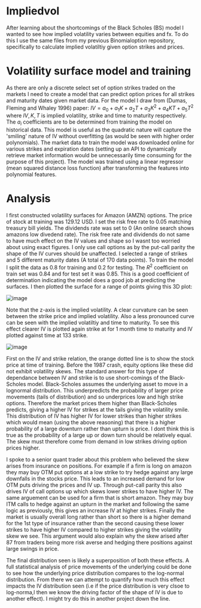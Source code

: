# Impliedvol
After learning about the shortcomings of the Black Scholes (BS) model I wanted to see how implied volatility varies between equities and fx. To do this I use the same files from my previous Binomialoption repository, specifically to calculate implied volatiltiy given option strikes and prices.
# Volatility surface model and training
As there are only a discrete select set of option strikes traded on the markets I need to create a model that can predict option prices for all strikes and maturity dates given market data. For the model I draw from (Dumas, Fleming and Whaley 1996) paper: $IV=a_0+a_1K+a_2T+a_3K^2+a_4KT+a_5T^2$ where $IV,K,T$ is implied volatility, strike and time to maturity respectively. The $a_i$ coefficients are to be determined from training the model on historical data. This model is useful as the quadratic nature will capture the 'smiling' nature of IV without overfitting (as would be seen with higher order polynomials). The market data to train the model was downloaded online for various strikes and expiration dates (setting up an API to dynamically retrieve market information would be unnecessarily time consuming for the purpose of this project). The model was trained using a linear regressor (mean squared distance loss function) after transforming the features into polynomial features. 
# Analysis
I first constructed volatility surfaces for Amazon (AMZN) options. The price of stock at training was 129.12 USD. I set the risk free rate to 0.05 matching treasury bill yields. The dividends rate was set to 0 (An online search shows amazons low divedend rate). The risk free rate and dividends do not same to have much effect on the IV values and shape so I wasnt too worried about using exact figures. I only use call options as by the put-call parity the shape of the IV curves should be unaffected. I selected a range of strikes and 5 different maturity dates (A total of 170 data points). To train the model I split the data as 0.8 for training and 0.2 for testing. The $R^2$ coefficient on train set was 0.84 and for test set it was $0.85$. This is a good coefficient of determination indicating the model does a good job at predicting the surfaces. I then plotted the surface for a range of points giving this 3D plot:

![image](https://github.com/adi587/Volatilitysurfaces/assets/63116085/f50a8a06-c947-47de-bfcc-ee51b1fff6df)

Note that the z-axis is the implied volatility. A clear curvature can be seen between the strike price and implied volatility. Also a less pronounced curve can be seen with the implied volatiltiy and time to maturity. To see this effect clearer IV is plotted again strike at for 1 month time to maturity and IV plotted against time at 133 strike.

![image](https://github.com/adi587/Volatilitysurfaces/assets/63116085/1816e2d5-a987-418e-8acb-bb65cf54cce3)

First on the IV and strike relation, the orange dotted line is to show the stock price at time of training. Before the 1987 crash, equity options like these did not exhibit volatility skews. The standard answer for this type of dependance between IV and strike is to use short-comings of the Black-Scholes model. Black-Scholes assumes the underlying asset to move in a lognormal distribution. This underpredicts the probability of larger price movements (tails of distribution) and so underprices low and high strike options. Therefore the market prices them higher than Black-Scholes predicts, giving a higher IV for strikes at the tails giving the volatility smile. This distribution of IV has higher IV for lower strikes than higher strikes which would mean (using the above reasoning) that there is a higher probability of a large downturn rather than upturn is price. I dont think this is true as the probability of a large up or down turn should be relatively equal. The skew must therefore come from demand in low strikes driving option prices higher. 

I spoke to a senior quant trader about this problem who believed the skew arises from insurance on positions. For example if a firm is long on amazon they may buy OTM put options at a low strike to try hedge against any large downfalls in the stocks price. This leads to an increased demand for low OTM puts driving the prices and IV up. Through put-call parity this also drives IV of call options up which skews lower strikes to have higher IV. The same arguement can be used for a firm that is short amazon. They may buy ITM calls to hedge against an upturn in the market and following the same logic as previously, this gives an increase IV at higher strikes. Finally the market is usually overall long rather than short so there is a higher demand for the 1st type of insurance rather than the second causing these lower strikes to have higher IV compared to higher strikes giving the volatility skew we see. This argument would also explain why the skew arised after 87 from traders being more risk averse and hedging there positions against large swings in price. 

The final distribution seen is likely a superposition of both these effects. A full statistical analysis of price movements of the underlying could be done to see how the underlying price distribution compares to the log-normal distribution. From there we can attempt to quantify how much this effect impacts the IV distribution seen (i.e if the price distribution is very clsoe to log-norma,l then we know the driving factor of the shape of IV is due to another effect). I might try do this in another project down the line. 
